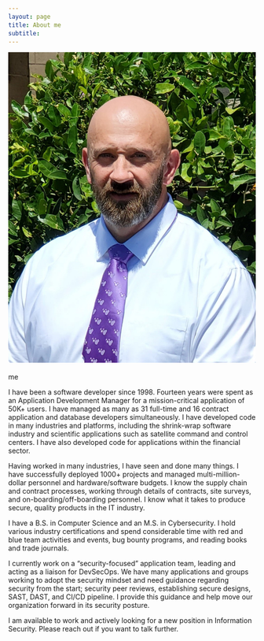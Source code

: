 ```yaml
---
layout: page
title: About me
subtitle:
---
```


<div class="fig figcenter fighighlight">
  <img src="/images/profile.png">
  <div class="figcaption"><br>me<br>
  </div>
</div>

I have been a software developer since 1998.  Fourteen years were spent as an Application Development Manager for a mission-critical application of 50K+ users. I have managed as many as 31 full-time and 16 contract application and database developers simultaneously. I have developed code in many industries and platforms, including the shrink-wrap software industry and scientific applications such as satellite command and control centers. I have also developed code for applications within the financial sector.

Having worked in many industries, I have seen and done many things.  I have successfully deployed 1000+ projects and managed multi-million-dollar personnel and hardware/software budgets.  I know the supply chain and contract processes, working through details of contracts, site surveys, and on-boarding/off-boarding personnel.  I know what it takes to produce secure, quality products in the IT industry.

I have a B.S. in Computer Science and an M.S. in Cybersecurity.  I hold various industry certifications and spend considerable time with red and blue team activities and events, bug bounty programs, and reading books and trade journals.

I currently work on a “security-focused” application team, leading and acting as a liaison for DevSecOps.  We have many applications and groups working to adopt the security mindset and need guidance regarding security from the start; security peer reviews, establishing secure designs, SAST, DAST, and CI/CD pipeline.  I provide this guidance and help move our organization forward in its security posture.

I am available to work and actively looking for a new position in Information Security.  Please reach out if you want to talk further.  

